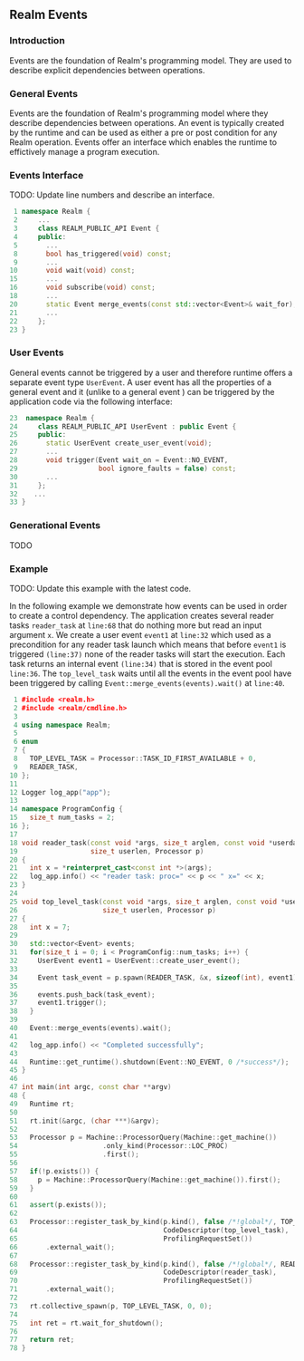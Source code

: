 ## Realm Events

### Introduction
Events are the foundation of Realm's programming model. They are used to
describe explicit dependencies between operations.

### General Events
Events are the foundation of Realm's programming model where
they describe dependencies between operations. An event is typically created by
the runtime and can be used as either a pre or post condition for any
Realm operation. Events offer an interface which enables the runtime to
effictively manage a program execution.

### Events Interface
TODO: Update line numbers and describe an interface.
```c++
 1 namespace Realm {
 2     ...
 3     class REALM_PUBLIC_API Event {
 4     public:
 5       ...
 8       bool has_triggered(void) const;
 9       ...
10       void wait(void) const;
15       ...
16       void subscribe(void) const;
18       ...
20       static Event merge_events(const std::vector<Event>& wait_for);
21       ...
22     };
23 }

```

### User Events
General events cannot be triggered by a user and therefore runtime
offers a separate event type `UserEvent`. A user event has all the
properties of a general event and it (unlike to a general event ) can be 
triggered by the application code via the following interface:

```c++
23  namespace Realm {
24     class REALM_PUBLIC_API UserEvent : public Event {
25     public:
26       static UserEvent create_user_event(void);
27       ...
28       void trigger(Event wait_on = Event::NO_EVENT,
29                    bool ignore_faults = false) const;
30       ...
31     };
32    ...
33 }

```

### Generational Events
TODO

### Example
TODO: Update this example with the latest code.

In the following example we demonstrate how events can be used in order
to create a control dependency. The application creates several reader
tasks `reader_task` at `line:68` that do nothing more but read an
input argument `x`. We create a user event `event1` at `line:32` which
used as a precondition for any reader task launch which means that before
`event1` is triggered `(line:37)` none of the reader tasks will start the
execution. Each task returns an internal event `(line:34)` that is
stored in the event pool `line:36`. The `top_level_task` waits
until all the events in the event pool have been triggered by calling
`Event::merge_events(events).wait()` at `line:40`.

```c++
 1 #include <realm.h>
 2 #include <realm/cmdline.h>
 3 
 4 using namespace Realm;
 5 
 6 enum
 7 {
 8   TOP_LEVEL_TASK = Processor::TASK_ID_FIRST_AVAILABLE + 0,
 9   READER_TASK,
10 };
11 
12 Logger log_app("app");
13 
14 namespace ProgramConfig {
15   size_t num_tasks = 2;
16 };
17 
18 void reader_task(const void *args, size_t arglen, const void *userdata,
19                  size_t userlen, Processor p)
20 {
21   int x = *reinterpret_cast<const int *>(args);
22   log_app.info() << "reader task: proc=" << p << " x=" << x;
23 }
24 
25 void top_level_task(const void *args, size_t arglen, const void *userdata,
26                     size_t userlen, Processor p)
27 {
28   int x = 7;
29 
30   std::vector<Event> events;
31   for(size_t i = 0; i < ProgramConfig::num_tasks; i++) {
32     UserEvent event1 = UserEvent::create_user_event();
33 
34     Event task_event = p.spawn(READER_TASK, &x, sizeof(int), event1);
35 
36     events.push_back(task_event);
37     event1.trigger();
38   }
39 
40   Event::merge_events(events).wait();
41 
42   log_app.info() << "Completed successfully";
43 
44   Runtime::get_runtime().shutdown(Event::NO_EVENT, 0 /*success*/);
45 }
46 
47 int main(int argc, const char **argv)
48 {
49   Runtime rt;
50 
51   rt.init(&argc, (char ***)&argv);
52 
53   Processor p = Machine::ProcessorQuery(Machine::get_machine())
54                     .only_kind(Processor::LOC_PROC)
55                     .first();
56 
57   if(!p.exists()) {
58     p = Machine::ProcessorQuery(Machine::get_machine()).first();
59   }
60 
61   assert(p.exists());
62 
63   Processor::register_task_by_kind(p.kind(), false /*!global*/, TOP_LEVEL_TASK,
64                                    CodeDescriptor(top_level_task),
65                                    ProfilingRequestSet())
66       .external_wait();
67 
68   Processor::register_task_by_kind(p.kind(), false /*!global*/, READER_TASK,
69                                    CodeDescriptor(reader_task),
70                                    ProfilingRequestSet())
71       .external_wait();
72 
73   rt.collective_spawn(p, TOP_LEVEL_TASK, 0, 0);
74 
75   int ret = rt.wait_for_shutdown();
76 
77   return ret;
78 }
```
